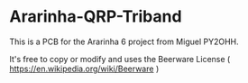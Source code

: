 # Ararinha-QRP-Triband

This is a PCB for the Ararinha 6 project from Miguel PY2OHH.

It's free to copy or modify and uses the Beerware License ( https://en.wikipedia.org/wiki/Beerware )
